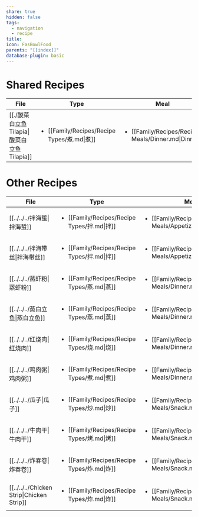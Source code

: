 ```yaml
---
share: true
hidden: false
tags:
  - navigation
  - recipe
title: 
icon: FasBowlFood
parents: "[[index]]"
database-plugin: basic
---
```


# Shared Recipes

| File                                               | Type                                                       | Meal                                                                 |
| -------------------------------------------------- | ---------------------------------------------------------- | -------------------------------------------------------------------- |
| [[./酸菜白立鱼 Tilapia\|酸菜白立鱼 Tilapia]] | <ul><li>[[Family/Recipes/Recipe Types/煮.md\|煮]]</li></ul> | <ul><li>[[Family/Recipes/Recipe Meals/Dinner.md\|Dinner]]</li></ul> |


# Other Recipes

| File                                               | Type                                                       | Meal                                                                       |
| -------------------------------------------------- | ---------------------------------------------------------- | -------------------------------------------------------------------------- |
| [[../../../拌海蜇\|拌海蜇]]                     | <ul><li>[[Family/Recipes/Recipe Types/拌.md\|拌]]</li></ul> | <ul><li>[[Family/Recipes/Recipe Meals/Appetizer.md\|Appetizer]]</li></ul> |
| [[../../../拌海带丝\|拌海带丝]]                   | <ul><li>[[Family/Recipes/Recipe Types/拌.md\|拌]]</li></ul> | <ul><li>[[Family/Recipes/Recipe Meals/Appetizer.md\|Appetizer]]</li></ul> |
| [[../../../蒸虾粉\|蒸虾粉]]                     | <ul><li>[[Family/Recipes/Recipe Types/蒸.md\|蒸]]</li></ul> | <ul><li>[[Family/Recipes/Recipe Meals/Dinner.md\|Dinner]]</li></ul>       |
| [[../../../蒸白立鱼\|蒸白立鱼]]                   | <ul><li>[[Family/Recipes/Recipe Types/蒸.md\|蒸]]</li></ul> | <ul><li>[[Family/Recipes/Recipe Meals/Dinner.md\|Dinner]]</li></ul>       |
| [[../../../红烧肉\|红烧肉]]                     | <ul><li>[[Family/Recipes/Recipe Types/烧.md\|烧]]</li></ul> | <ul><li>[[Family/Recipes/Recipe Meals/Dinner.md\|Dinner]]</li></ul>       |
| [[../../../鸡肉粥\|鸡肉粥]]                     | <ul><li>[[Family/Recipes/Recipe Types/煮.md\|煮]]</li></ul> | <ul><li>[[Family/Recipes/Recipe Meals/Dinner.md\|Dinner]]</li></ul>       |
| [[../../../瓜子\|瓜子]]                       | <ul><li>[[Family/Recipes/Recipe Types/炒.md\|炒]]</li></ul> | <ul><li>[[Family/Recipes/Recipe Meals/Snack.md\|Snack]]</li></ul>         |
| [[../../../牛肉干\|牛肉干]]                     | <ul><li>[[Family/Recipes/Recipe Types/烤.md\|烤]]</li></ul> | <ul><li>[[Family/Recipes/Recipe Meals/Snack.md\|Snack]]</li></ul>         |
| [[../../../炸春卷\|炸春卷]]                     | <ul><li>[[Family/Recipes/Recipe Types/炸.md\|炸]]</li></ul> | <ul><li>[[Family/Recipes/Recipe Meals/Snack.md\|Snack]]</li></ul>         |
| [[../../../Chicken Strip\|Chicken Strip]] | <ul><li>[[Family/Recipes/Recipe Types/炸.md\|炸]]</li></ul> | <ul><li>[[Family/Recipes/Recipe Meals/Snack.md\|Snack]]</li></ul>         |

